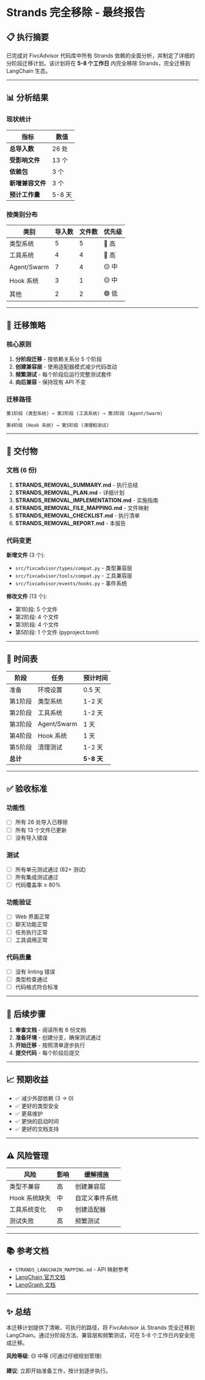 # Strands 完全移除 - 最终报告

## 📋 执行摘要

已完成对 FivcAdvisor 代码库中所有 Strands 依赖的全面分析，并制定了详细的分阶段迁移计划。该计划将在 **5-8 个工作日** 内完全移除 Strands，完全迁移到 LangChain 生态。

---

## 📊 分析结果

### 现状统计

| 指标 | 数值 |
|------|------|
| **总导入数** | 26 处 |
| **受影响文件** | 13 个 |
| **依赖包** | 3 个 |
| **新增兼容文件** | 3 个 |
| **预计工作量** | 5-8 天 |

### 按类别分布

| 类别 | 导入数 | 文件数 | 优先级 |
|------|--------|--------|--------|
| 类型系统 | 5 | 5 | 🔴 高 |
| 工具系统 | 4 | 4 | 🔴 高 |
| Agent/Swarm | 7 | 4 | 🟡 中 |
| Hook 系统 | 3 | 1 | 🟡 中 |
| 其他 | 2 | 2 | 🟢 低 |

---

## 🎯 迁移策略

### 核心原则

1. **分阶段迁移** - 按依赖关系分 5 个阶段
2. **创建兼容层** - 使用适配器模式减少代码改动
3. **频繁测试** - 每个阶段后运行完整测试套件
4. **向后兼容** - 保持现有 API 不变

### 迁移路径

```
第1阶段 (类型系统) → 第2阶段 (工具系统) → 第3阶段 (Agent/Swarm)
    ↓
第4阶段 (Hook 系统) → 第5阶段 (清理和测试)
```

---

## 📁 交付物

### 文档 (6 份)

1. **STRANDS_REMOVAL_SUMMARY.md** - 执行总结
2. **STRANDS_REMOVAL_PLAN.md** - 详细计划
3. **STRANDS_REMOVAL_IMPLEMENTATION.md** - 实施指南
4. **STRANDS_REMOVAL_FILE_MAPPING.md** - 文件映射
5. **STRANDS_REMOVAL_CHECKLIST.md** - 执行清单
6. **STRANDS_REMOVAL_REPORT.md** - 本报告

### 代码变更

**新增文件** (3 个):
- `src/fivcadvisor/types/compat.py` - 类型兼容层
- `src/fivcadvisor/tools/compat.py` - 工具兼容层
- `src/fivcadvisor/events/hooks.py` - 事件系统

**修改文件** (13 个):
- 第1阶段: 5 个文件
- 第2阶段: 4 个文件
- 第3阶段: 4 个文件
- 第5阶段: 1 个文件 (pyproject.toml)

---

## 🔄 时间表

| 阶段 | 任务 | 预计时间 |
|------|------|---------|
| 准备 | 环境设置 | 0.5 天 |
| 第1阶段 | 类型系统 | 1-2 天 |
| 第2阶段 | 工具系统 | 1-2 天 |
| 第3阶段 | Agent/Swarm | 1 天 |
| 第4阶段 | Hook 系统 | 1 天 |
| 第5阶段 | 清理测试 | 1-2 天 |
| **总计** | | **5-8 天** |

---

## ✅ 验收标准

### 功能性
- [ ] 所有 26 处导入已移除
- [ ] 所有 13 个文件已更新
- [ ] 没有导入错误

### 测试
- [ ] 所有单元测试通过 (82+ 测试)
- [ ] 所有集成测试通过
- [ ] 代码覆盖率 ≥ 80%

### 功能验证
- [ ] Web 界面正常
- [ ] 聊天功能正常
- [ ] 任务执行正常
- [ ] 工具调用正常

### 代码质量
- [ ] 没有 linting 错误
- [ ] 类型检查通过
- [ ] 代码格式符合标准

---

## 🚀 后续步骤

1. **审查文档** - 阅读所有 6 份文档
2. **准备环境** - 创建分支，确保测试通过
3. **开始迁移** - 按照清单逐步执行
4. **提交代码** - 每个阶段后提交

---

## 📈 预期收益

- ✅ 减少外部依赖 (3 → 0)
- ✅ 更好的类型安全
- ✅ 更易维护
- ✅ 更快的启动时间
- ✅ 更好的文档支持

---

## ⚠️ 风险管理

| 风险 | 影响 | 缓解措施 |
|------|------|--------|
| 类型不兼容 | 高 | 创建兼容层 |
| Hook 系统缺失 | 中 | 自定义事件系统 |
| 工具系统变化 | 中 | 创建适配器 |
| 测试失败 | 高 | 频繁测试 |

---

## 📚 参考文档

- `STRANDS_LANGCHAIN_MAPPING.md` - API 映射参考
- [LangChain 官方文档](https://python.langchain.com/)
- [LangGraph 文档](https://langchain-ai.github.io/langgraph/)

---

## ✨ 总结

本迁移计划提供了清晰、可执行的路径，将 FivcAdvisor 从 Strands 完全迁移到 LangChain。通过分阶段方法、兼容层和频繁测试，可在 5-8 个工作日内安全完成迁移。

**风险等级**: 🟡 中等 (可通过仔细规划管理)

**建议**: 立即开始准备工作，按计划逐步执行。

